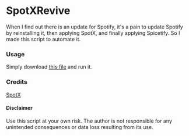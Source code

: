 # SpotXRevive

When I find out there is an update for Spotify, it's a pain to update Spotify by reinstalling it, then applying SpotX, and finally applying Spicetify. So I made this script to automate it.

### Usage
Simply download [this file](https://github.com/Pegasus-pulse/SpotXRevive/blob/main/SpotXRevive.bat) and run it.

### Credits 
[SpotX](https://github.com/SpotX-Official/SpotX)

#### Disclaimer

Use this script at your own risk. The author is not responsible for any unintended consequences or data loss resulting from its use.
